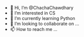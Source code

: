 - 👋 Hi, I’m @ChachaChawdhary
- 👀 I’m interested in CS
- 🌱 I’m currently learning Python
- 💞️ I’m looking to collaborate on ...
- 📫 How to reach me ...

<!---
ChachaChawdhary/ChachaChawdhary is a ✨ special ✨ repository because its `README.md` (this file) appears on your GitHub profile.
You can click the Preview link to take a look at your changes.
--->
